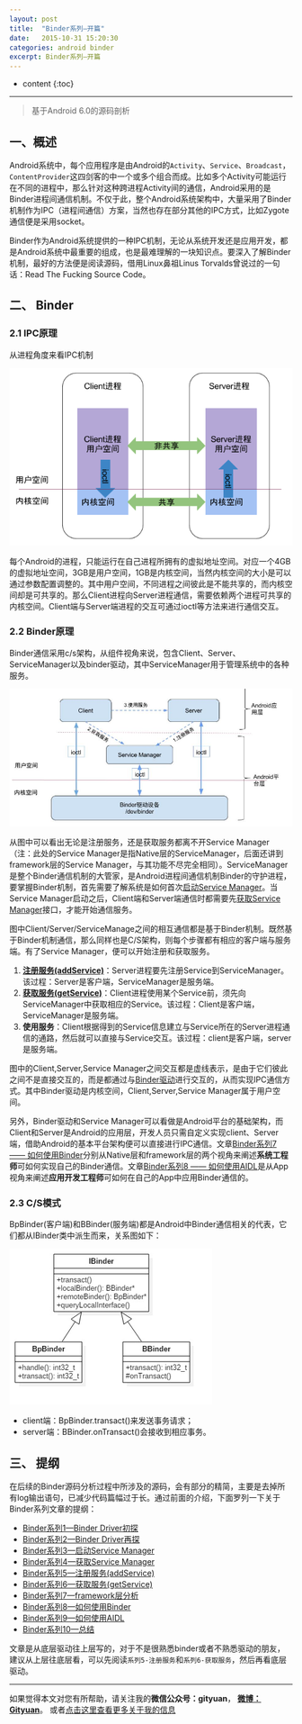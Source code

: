 ```yaml
---
layout: post
title:  "Binder系列—开篇"
date:   2015-10-31 15:20:30
categories: android binder
excerpt: Binder系列—开篇
---
```


* content
{:toc}

---

> 基于Android 6.0的源码剖析

## 一、概述
Android系统中，每个应用程序是由Android的`Activity`、`Service`、`Broadcast`，`ContentProvider`这四剑客的中一个或多个组合而成。比如多个Activity可能运行在不同的进程中，那么针对这种跨进程Activity间的通信，Android采用的是Binder进程间通信机制。不仅于此，整个Android系统架构中，大量采用了Binder机制作为IPC（进程间通信）方案，当然也存在部分其他的IPC方式，比如Zygote通信便是采用socket。

Binder作为Android系统提供的一种IPC机制，无论从系统开发还是应用开发，都是Android系统中最重要的组成，也是最难理解的一块知识点。要深入了解Binder机制，最好的方法便是阅读源码，借用Linux鼻祖Linus Torvalds曾说过的一句话：Read The Fucking Source Code。

## 二、 Binder


### 2.1 IPC原理

从进程角度来看IPC机制

![binder_interprocess_communication](/images/binder/prepare/binder_interprocess_communication.png)

每个Android的进程，只能运行在自己进程所拥有的虚拟地址空间。对应一个4GB的虚拟地址空间，3GB是用户空间，1GB是内核空间，当然内核空间的大小是可以通过参数配置调整的。其中用户空间，不同进程之间彼此是不能共享的，而内核空间却是可共享的。那么Client进程向Server进程通信，需要依赖两个进程可共享的内核空间。Client端与Server端进程的交互可通过ioctl等方法来进行通信交互。

### 2.2 Binder原理

Binder通信采用c/s架构，从组件视角来说，包含Client、Server、ServiceManager以及binder驱动，其中ServiceManager用于管理系统中的各种服务。

![ServiceManager](/images/binder/prepare/IPC-Binder.jpg)

从图中可以看出无论是注册服务，还是获取服务都离不开Service Manager（注：此处的Service Manager是指Native层的ServiceManager，后面还讲到framework层的Service Manager，与其功能不尽完全相同）。ServiceManager是整个Binder通信机制的大管家，是Android进程间通信机制Binder的守护进程，要掌握Binder机制，首先需要了解系统是如何首次[启动Service Manager](http://gityuan.com/2015/11/07/binder-start-sm/)。当Service Manager启动之后，Client端和Server端通信时都需要先[获取Service Manager](http://gityuan.com/2015/11/08/binder-get-sm/)接口，才能开始通信服务。  

图中Client/Server/ServiceManage之间的相互通信都是基于Binder机制。既然基于Binder机制通信，那么同样也是C/S架构，则每个步骤都有相应的客户端与服务端。有了Service Manager，便可以开始注册和获取服务。

1. **[注册服务(addService)](http://gityuan.com/2015/11/14/binder-add-service/)**：Server进程要先注册Service到ServiceManager。该过程：Server是客户端，ServiceManager是服务端。
2. **[获取服务(getService)](http://gityuan.com/2015/11/15/binder-get-service/)**：Client进程使用某个Service前，须先向ServiceManager中获取相应的Service。该过程：Client是客户端，ServiceManager是服务端。
3. **使用服务**：Client根据得到的Service信息建立与Service所在的Server进程通信的通路，然后就可以直接与Service交互。该过程：client是客户端，server是服务端。 

图中的Client,Server,Service Manager之间交互都是虚线表示，是由于它们彼此之间不是直接交互的，而是都通过与[Binder驱动](http://gityuan.com/2015/11/01/binder-driver/)进行交互的，从而实现IPC通信方式。其中Binder驱动是内核空间，Client,Server,Service Manager属于用户空间。

另外，Binder驱动和Service Manager可以看做是Android平台的基础架构，而Client和Server是Android的应用层，开发人员只需自定义实现client、Server端，借助Android的基本平台架构便可以直接进行IPC通信。文章[Binder系列7 —— 如何使用Binder](http://gityuan.com/2015/11/22/binder-use/)分别从Native层和framework层的两个视角来阐述**系统工程师**可如何实现自己的Binder通信。文章[Binder系列8 —— 如何使用AIDL](http://gityuan.com/2015/11/23/binder-aidl/)是从App视角来阐述**应用开发工程师**可如何在自己的App中应用Binder通信的。

### 2.3 C/S模式

BpBinder(客户端)和BBinder(服务端)都是Android中Binder通信相关的代表，它们都从IBinder类中派生而来，关系图如下：  

![Binder关系图](/images/binder/prepare/Ibinder_classes.jpg)

- client端：BpBinder.transact()来发送事务请求；
- server端：BBinder.onTransact()会接收到相应事务。


## 三、 提纲

在后续的Binder源码分析过程中所涉及的源码，会有部分的精简，主要是去掉所有log输出语句，已减少代码篇幅过于长。通过前面的介绍，下面罗列一下关于Binder系列文章的提纲：

- [Binder系列1—Binder Driver初探](http://gityuan.com/2015/11/01/binder-driver/)
- [Binder系列2—Binder Driver再探](http://gityuan.com/2015/11/02/binder-driver-2/)
- [Binder系列3—启动Service Manager](http://gityuan.com/2015/11/07/binder-start-sm/)
- [Binder系列4—获取Service Manager](http://gityuan.com/2015/11/08/binder-get-sm/)
- [Binder系列5—注册服务(addService)](http://gityuan.com/2015/11/14/binder-add-service/)
- [Binder系列6—获取服务(getService)](http://gityuan.com/2015/11/15/binder-get-service/)
- [Binder系列7—framework层分析](http://gityuan.com/2015/11/21/binder-framework/)
- [Binder系列8—如何使用Binder](http://gityuan.com/2015/11/22/binder-use/)
- [Binder系列9—如何使用AIDL](http://gityuan.com/2015/11/23/binder-aidl/)
- [Binder系列10—总结](http://gityuan.com/2015/11/28/binder-summary/)

文章是从底层驱动往上层写的，对于不是很熟悉binder或者不熟悉驱动的朋友，建议从上层往底层看，可以先阅读`系列5-注册服务`和`系列6-获取服务`，然后再看底层驱动。


----------

如果觉得本文对您有所帮助，请关注我的**微信公众号：gityuan**， **[微博：Gityuan](http://weibo.com/gityuan)**。 或者[点击这里查看更多关于我的信息](http://gityuan.com/about/)





